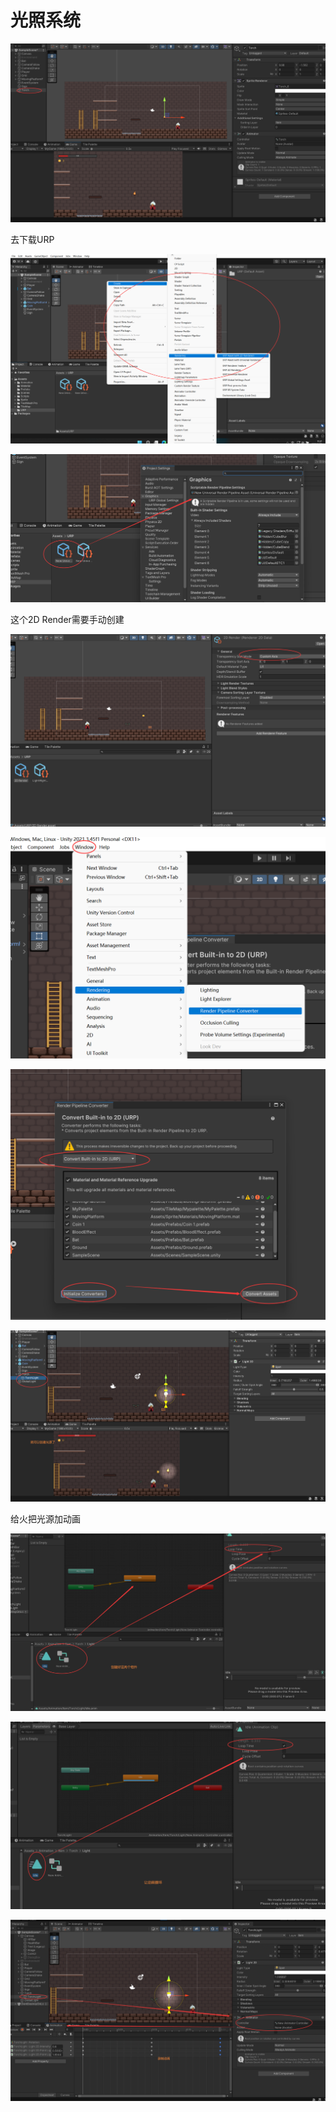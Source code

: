 # 光照系统

![image-20250222111806818](Images.assets/image-20250222111806818.png)

去下载URP

![image-20250222113806871](Images.assets/image-20250222113806871.png)

![image-20250222113958507](Images.assets/image-20250222113958507.png)

这个2D Render需要手动创建

![image-20250222114727615](Images.assets/image-20250222114727615.png)

![image-20250222123326989](Images.assets/image-20250222123326989.png)

![image-20250222123450489](Images.assets/image-20250222123450489.png)

![image-20250222125538184](Images.assets/image-20250222125538184.png)

给火把光源加动画

![image-20250222131100094](Images.assets/image-20250222131100094.png)

![image-20250222130958013](Images.assets/image-20250222130958013.png)

![image-20250222131200476](Images.assets/image-20250222131200476.png)